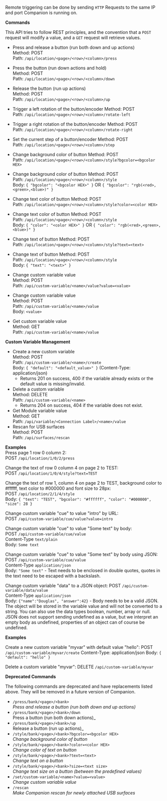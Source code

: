 Remote triggering can be done by sending `HTTP` Requests to the same IP and port Companion is running on.

**Commands**

This API tries to follow REST principles, and the convention that a `POST` request will modify a value, and a `GET` request will retrieve values.

- Press and release a button (run both down and up actions)  
  Method: POST  
  Path: `/api/location/<page>/<row>/<column>/press`
- Press the button (run down actions and hold)  
  Method: POST  
  Path: `/api/location/<page>/<row>/<column>/down`
- Release the button (run up actions)  
  Method: POST  
  Path: `/api/location/<page>/<row>/<column>/up`
- Trigger a left rotation of the button/encoder
  Method: POST  
  Path: `/api/location/<page>/<row>/<column>/rotate-left`
- Trigger a right rotation of the button/encoder
  Method: POST  
  Path: `/api/location/<page>/<row>/<column>/rotate-right`
- Set the current step of a button/encoder
  Method: POST  
  Path: `/api/location/<page>/<row>/<column>/step`

- Change background color of button
  Method: POST  
  Path: `/api/location/<page>/<row>/<column>/style?bgcolor=<bgcolor HEX>`
- Change background color of button
  Method: POST  
  Path: `/api/location/<page>/<row>/<column>/style`  
  Body: `{ "bgcolor": "<bgcolor HEX>" }` OR `{ "bgcolor": "rgb(<red>,<green>,<blue>)" }`
- Change text color of button
  Method: POST  
  Path: `/api/location/<page>/<row>/<column>/style?color=<color HEX>`
- Change text color of button
  Method: POST  
  Path: `/api/location/<page>/<row>/<column>/style`  
  Body: `{ "color": "<color HEX>" }` OR `{ "color": "rgb(<red>,<green>,<blue>)" }`
- Change text of button
  Method: POST  
  Path: `/api/location/<page>/<row>/<column>/style?text=<text>`
- Change text of button
  Method: POST  
  Path: `/api/location/<page>/<row>/<column>/style`  
  Body: `{ "text": "<text>" }`

- Change custom variable value  
  Method: POST  
  Path: `/api/custom-variable/<name>/value?value=<value>`
- Change custom variable value  
  Method: POST  
  Path: `/api/custom-variable/<name>/value`  
  Body: `<value>`
- Get custom variable value  
  Method: GET  
  Path: `/api/custom-variable/<name>/value`

**Custom Variable Management**
- Create a new custom variable  
  Method: POST  
  Path: `/api/custom-variable/<name>/create`  
  Body: `{ "default": "<default_value>" }` (Content-Type: application/json)
  - Returns 201 on success, 400 if the variable already exists or the default value is missing/invalid.
- Delete a custom variable  
  Method: DELETE  
  Path: `/api/custom-variable/<name>`
  - Returns 204 on success, 404 if the variable does not exist.
- Get Module variable value  
  Method: GET  
  Path: `/api/variable/<Connection Label>/<name>/value`
- Rescan for USB surfaces  
  Method: POST  
  Path: `/api/surfaces/rescan`

**Examples**  
Press page 1 row 0 column 2:  
POST `/api/location/1/0/2/press`

Change the text of row 0 column 4 on page 2 to TEST:  
POST `/api/location/1/0/4/style?text=TEST`

Change the text of row 1, column 4 on page 2 to TEST, background color to #ffffff, text color to #000000 and font size to 28px:  
POST `/api/location/2/1/4/style`  
Body: `{ "text": "TEST", "bgcolor": "#ffffff", "color": "#000000", "size": 28 }`

Change custom variable "cue" to value "intro" by URL:  
POST `/api/custom-variable/cue/value?value=intro`

Change custom variable "cue" to value "Some text" by body:  
POST `/api/custom-variable/cue/value`  
Content-Type `text/plain`  
Body: `Some text`

Change custom variable "cue" to value "Some text" by body using JSON:  
POST `/api/custom-variable/cue/value`  
Content-Type `application/json`  
Body: `"Some text"` - Text needs to be enclosed in double quotes, quotes in the text need to be escaped with a backslash.

Change custom variable "data" to a JSON object:
POST `/api/custom-variable/data/value`  
Content-Type `application/json`  
Body: `{"name":"Douglas", "answer":42}` - Body needs to be a valid JSON.  
The object will be stored in the variable value and will not be converted to a string. You can also use the data types boolean, number, array or null. JSON does not support sending undefined as a value, but we interpret an empty body as undefined, properties of an object can of course be undefined.

**Examples**

Create a new custom variable "myvar" with default value "hello":
POST `/api/custom-variable/myvar/create`
Content-Type: application/json
Body: `{ "default": "hello" }`

Delete a custom variable "myvar":
DELETE `/api/custom-variable/myvar`

**Deprecated Commands**

The following commands are deprecated and have replacements listed above. They will be removed in a future version of Companion.

- `/press/bank/<page>/<bank>`  
  _Press and release a button (run both down and up actions)_
- `/press/bank/<page>/<bank>/down`  
   Press a button (run both down actions)\_
- `/press/bank/<page>/<bank>/up`  
   Release a button (run up actions)\_
- `/style/bank/<page>/<bank>?bgcolor=<bgcolor HEX>`  
  _Change background color of button_
- `/style/bank/<page>/<bank>?color=<color HEX>`  
  _Change color of text on button_
- `/style/bank/<page>/<bank>?text=<text>`  
  _Change text on a button_
- `/style/bank/<page>/<bank>?size=<text size>`  
  _Change text size on a button (between the predefined values)_
- `/set/custom-variable/<name>?value=<value>`  
  _Change custom variable value_
- `/rescan`  
  _Make Companion rescan for newly attached USB surfaces_
